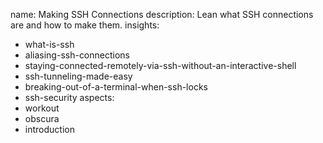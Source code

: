 name: Making SSH Connections
description: Lean what SSH connections are and how to make them.
insights:
  - what-is-ssh
  - aliasing-ssh-connections
  - staying-connected-remotely-via-ssh-without-an-interactive-shell
  - ssh-tunneling-made-easy
  - breaking-out-of-a-terminal-when-ssh-locks
  - ssh-security
aspects:
  - workout
  - obscura
  - introduction
